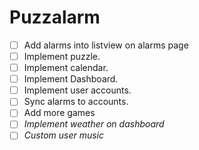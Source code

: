 # Puzzalarm
- [ ] Add alarms into listview on alarms page
- [ ] Implement puzzle.
- [ ] Implement calendar.
- [ ] Implement Dashboard.
- [ ] Implement user accounts.
- [ ] Sync alarms to accounts.
- [ ] Add more games
- [ ] *Implement weather on dashboard*
- [ ] *Custom user music*
